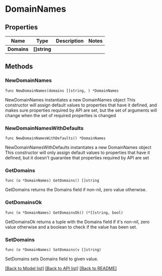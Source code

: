 # DomainNames

## Properties

Name | Type | Description | Notes
------------ | ------------- | ------------- | -------------
**Domains** | **[]string** |  | 

## Methods

### NewDomainNames

`func NewDomainNames(domains []string, ) *DomainNames`

NewDomainNames instantiates a new DomainNames object
This constructor will assign default values to properties that have it defined,
and makes sure properties required by API are set, but the set of arguments
will change when the set of required properties is changed

### NewDomainNamesWithDefaults

`func NewDomainNamesWithDefaults() *DomainNames`

NewDomainNamesWithDefaults instantiates a new DomainNames object
This constructor will only assign default values to properties that have it defined,
but it doesn't guarantee that properties required by API are set

### GetDomains

`func (o *DomainNames) GetDomains() []string`

GetDomains returns the Domains field if non-nil, zero value otherwise.

### GetDomainsOk

`func (o *DomainNames) GetDomainsOk() (*[]string, bool)`

GetDomainsOk returns a tuple with the Domains field if it's non-nil, zero value otherwise
and a boolean to check if the value has been set.

### SetDomains

`func (o *DomainNames) SetDomains(v []string)`

SetDomains sets Domains field to given value.



[[Back to Model list]](../README.md#documentation-for-models) [[Back to API list]](../README.md#documentation-for-api-endpoints) [[Back to README]](../README.md)


